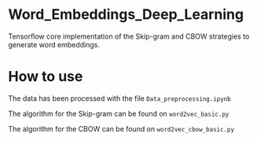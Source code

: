 # Word_Embeddings_Deep_Learning
Tensorflow core implementation of the Skip-gram and CBOW strategies to generate word embeddings.


# How to use
The data has been processed with the file ```Data_preprocessing.ipynb```

The algorithm for the Skip-gram can be found on ```word2vec_basic.py``` 

The algorithm for the CBOW can be found on ```word2vec_cbow_basic.py``` 
